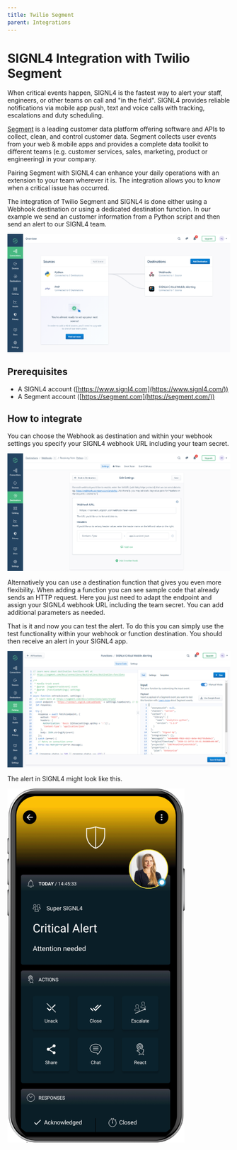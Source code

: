 ```yaml
---
title: Twilio Segment
parent: Integrations
---
```


# SIGNL4 Integration with Twilio Segment

When critical events happen, SIGNL4 is the fastest way to alert your staff, engineers, or other teams on call and "in the field". SIGNL4 provides reliable notifications via mobile app push, text and voice calls with tracking, escalations and duty scheduling.

[Segment](https://segment.com/) is a leading customer data platform offering software and APIs to collect, clean, and control customer data. Segment collects user events from your web & mobile apps and provides a complete data toolkit to different teams (e.g. customer services, sales, marketing, product or engineering) in your company.

Pairing Segment with SIGNL4 can enhance your daily operations with an extension to your team wherever it is. The integration allows you to know when a critical issue has occurred.

The integration of Twilio Segment and SIGNL4 is done either using a Webhook destination or using a dedicated destination function. In our example we send an customer information from a Python script and then send an alert to our SIGNL4 team.

![segment-connections](segment-connections.png)

## Prerequisites

- A SIGNL4 account ([https://www.signl4.com](https://www.signl4.com/))
- A Segment account ([https://segment.com](https://segment.com/))

## How to integrate

You can choose the Webhook as destination and within your webhook settings you specify your SIGNL4 webhook URL including your team secret.

![segment-webhook](segment-webhook.png)

Alternatively you can use a destination function that gives you even more flexibility. When adding a function you can see sample code that already sends an HTTP request. Here you just need to adapt the endpoint and assign your SIGNL4 webhook URL including the team secret. You can add additional parameters as needed.

That is it and now you can test the alert. To do this you can simply use the test functionality within your webhook or function destination. You should then receive an alert in your SIGNL4 app.

![segment-function](segment-function.png)

The alert in SIGNL4 might look like this.

![SIGNL4 Alert](signl4-alert.png)
